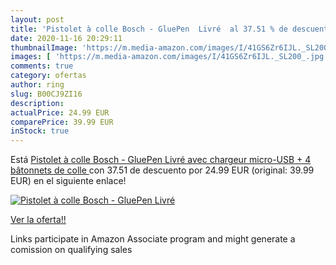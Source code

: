 ```yaml
---
layout: post
title: 'Pistolet à colle Bosch - GluePen  Livré  al 37.51 % de descuento'
date: 2020-11-16 20:29:11
thumbnailImage: 'https://m.media-amazon.com/images/I/41GS6Zr6IJL._SL200_.jpg'
images: [ 'https://m.media-amazon.com/images/I/41GS6Zr6IJL._SL200_.jpg' ]
comments: true
category: ofertas
author: ring
slug: B00CJ9ZI16
description:
actualPrice: 24.99 EUR
comparePrice: 39.99 EUR
inStock: true
---
```


Está [Pistolet à colle Bosch - GluePen  Livré avec chargeur micro-USB + 4 bâtonnets de colle ](https://www.amazon.fr/dp/B00CJ9ZI16/?tag=tolees0d-21) con 37.51 de descuento por 24.99 EUR (original: 39.99 EUR) en el siguiente enlace!

[![Pistolet à colle Bosch - GluePen  Livré ](https://m.media-amazon.com/images/I/41GS6Zr6IJL._SL200_.jpg)](https://www.amazon.fr/dp/B00CJ9ZI16/?tag=tolees0d-21)

[Ver la oferta!!](https://www.amazon.fr/dp/B00CJ9ZI16/?tag=tolees0d-21)

Links participate in Amazon Associate program and might generate a comission on qualifying sales


